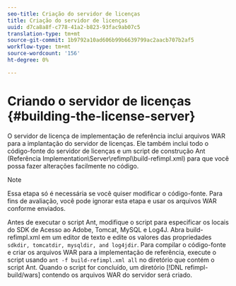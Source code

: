 ```yaml
---
seo-title: Criação do servidor de licenças
title: Criação do servidor de licenças
uuid: d7ca8a8f-c778-41a2-b823-93fac9ab07c5
translation-type: tm+mt
source-git-commit: 1b9792a10ad606b99b6639799ac2aacb707b2af5
workflow-type: tm+mt
source-wordcount: '156'
ht-degree: 0%

---
```



# Criando o servidor de licenças {#building-the-license-server}

O servidor de licença de implementação de referência inclui arquivos WAR para a implantação do servidor de licenças. Ele também inclui todo o código-fonte do servidor de licenças e um script de construção Ant (Referência Implementation\Server\refimpl\build-refimpl.xml) para que você possa fazer alterações facilmente no código.

>[!NOTE]
>
>Essa etapa só é necessária se você quiser modificar o código-fonte. Para fins de avaliação, você pode ignorar esta etapa e usar os arquivos WAR conforme enviados.

Antes de executar o script Ant, modifique o script para especificar os locais do SDK de Acesso ao Adobe, Tomcat, MySQL e Log4J. Abra build-refimpl.xml em um editor de texto e edite os valores das propriedades `sdkdir, tomcatdir, mysqldir, and log4jdir`. Para compilar o código-fonte e criar os arquivos WAR para a implementação de referência, execute o script usando `ant -f build-refimpl.xml all` no diretório que contém o script Ant. Quando o script for concluído, um diretório [!DNL refimpl-build/wars] contendo os arquivos WAR do servidor será criado.
